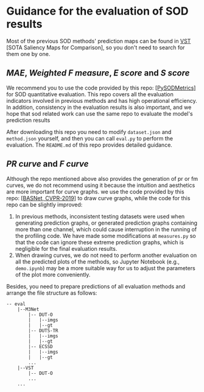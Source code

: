 # Guidance for the evaluation of SOD results
Most of the previous SOD methods' prediction maps can be found in [VST](https://github.com/nnizhang/VST) [SOTA Saliency Maps for Comparison], so you don't need to search for them one by one. 
## *MAE*, *Weighted F measure*, *E score* and *S score*
We recommend you to use the code provided by this repo: [[PySODMetrics]](https://github.com/lartpang/PySODMetrics) for SOD quantitative evaluation. This repo covers all the evaluation indicators involved in previous methods and has high operational efficiency. In addition, consistency in the evaluation results is also important, and we hope that sod related work can use the same repo to evaluate the model's prediction results 

After downloading this repo you need to modify `dataset.json` and `method.json` yourself, and then you can call `eval.py` to perform the evaluation. The `README.md` of this repo provides detailed guidance. 

## *PR curve* and *F curve*
Although the repo mentioned above also provides the generation of pr or fm curves, we do not recommend using it because the intuition and aesthetics are more important for curve graphs. we use the code provided by this repo: [[BASNet, CVPR-2019]](https://github.com/xuebinqin/Binary-Segmentation-Evaluation-Tool) to draw curve graphs,  while the code for this repo can be slightly improved: 
1. In previous methods, inconsistent testing datasets were used when generating prediction graphs, or generated prediction graphs containing more than one channel, which could cause interruption in the running of the profiling code. We have made some modifications at `measures.py` so that the code can ignore these extreme prediction graphs, which is negligible for the final evaluation results. 
2. When drawing curves, we do not need to perform another evaluation on all the predicted plots of the methods, so Jupyter Notebook (e.g., `demo.ipynb`) may be a more suitable way for us to adjust the parameters of the plot more conveniently. 

Besides, you need to prepare predictions of all evaluation methods and arrange the file structure as follows: 
```
-- eval
    |--M3Net
        |-- DUT-O
        |   |--imgs
        |   |--gt
        |-- DUTS-TR
        |   |--imgs
        |   |--gt
        |-- ECSSD
        |   |--imgs
        |   |--gt
        ...
    |--VST
        |-- DUT-O
        ...
    ...
```